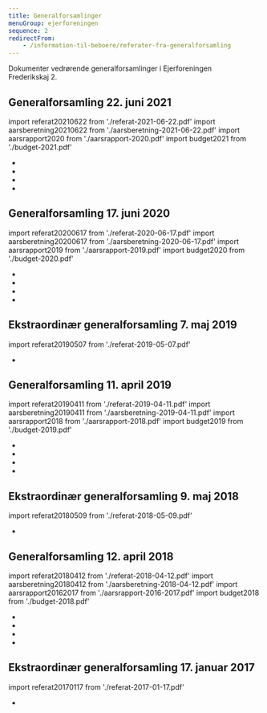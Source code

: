 ```yaml
---
title: Generalforsamlinger
menuGroup: ejerforeningen
sequence: 2
redirectFrom:
    - /information-til-beboere/referater-fra-generalforsamling
---
```

Dokumenter vedrørende generalforsamlinger i Ejerforeningen Frederikskaj&nbsp;2.

## Generalforsamling 22. juni 2021

import referat20210622 from './referat-2021-06-22.pdf'
import aarsberetning20210622 from './aarsberetning-2021-06-22.pdf'
import aarsrapport2020 from './aarsrapport-2020.pdf'
import budget2021 from './budget-2021.pdf'

- <Pdf pdf={referat20210622} text="Referat" />
- <Pdf pdf={aarsberetning20210622} text="Årsberetning" />
- <Pdf pdf={aarsrapport2020} text="Årsrapport" />
- <Pdf pdf={budget2021} text="Budget" />

## Generalforsamling 17. juni 2020

import referat20200617 from './referat-2020-06-17.pdf'
import aarsberetning20200617 from './aarsberetning-2020-06-17.pdf'
import aarsrapport2019 from './aarsrapport-2019.pdf'
import budget2020 from './budget-2020.pdf'

- <Pdf pdf={referat20200617} text="Referat" />
- <Pdf pdf={aarsberetning20200617} text="Årsberetning" />
- <Pdf pdf={aarsrapport2019} text="Årsrapport" />
- <Pdf pdf={budget2020} text="Budget" />

## Ekstraordinær generalforsamling 7. maj 2019

import referat20190507 from './referat-2019-05-07.pdf'

- <Pdf pdf={referat20190507} text="Referat" />

## Generalforsamling 11. april 2019

import referat20190411 from './referat-2019-04-11.pdf'
import aarsberetning20190411 from './aarsberetning-2019-04-11.pdf'
import aarsrapport2018 from './aarsrapport-2018.pdf'
import budget2019 from './budget-2019.pdf'

- <Pdf pdf={referat20190411} text="Referat" />
- <Pdf pdf={aarsberetning20190411} text="Årsberetning" />
- <Pdf pdf={aarsrapport2018} text="Årsrapport" />
- <Pdf pdf={budget2019} text="Budget" />

## Ekstraordinær generalforsamling 9. maj 2018

import referat20180509 from './referat-2018-05-09.pdf'

- <Pdf pdf={referat20180509} text="Referat" />

## Generalforsamling 12. april 2018

import referat20180412 from './referat-2018-04-12.pdf'
import aarsberetning20180412 from './aarsberetning-2018-04-12.pdf'
import aarsrapport20162017 from './aarsrapport-2016-2017.pdf'
import budget2018 from './budget-2018.pdf'

- <Pdf pdf={referat20180412} text="Referat" />
- <Pdf pdf={aarsberetning20180412} text="Årsberetning" />
- <Pdf pdf={aarsrapport20162017} text="Årsrapport" />
- <Pdf pdf={budget2018} text="Budget" />

## Ekstraordinær generalforsamling 17. januar 2017

import referat20170117 from './referat-2017-01-17.pdf'

- <Pdf pdf={referat20170117} text="Referat" />
